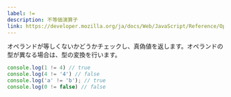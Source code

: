 ```yaml
---
label: !=
description: 不等価演算子
link: https://developer.mozilla.org/ja/docs/Web/JavaScript/Reference/Operators/Inequality
---
```


オペランドが等しくないかどうかチェックし、真偽値を返します。オペランドの型が異なる場合は、型の変換を行います。

```typescript
console.log(1 != 4) // true
console.log(4 != '4') // false
console.log('a' != 'b'); // true
console.log(0 != false) // false
```
